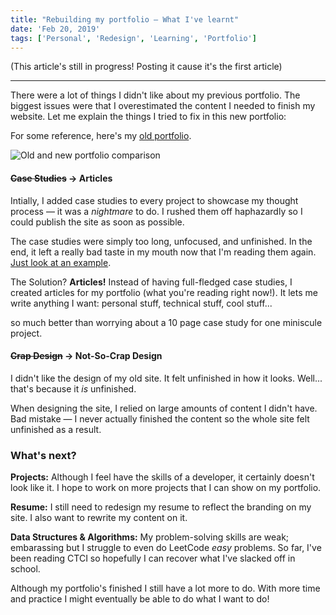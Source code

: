 ```yaml
---
title: "Rebuilding my portfolio — What I've learnt"
date: 'Feb 20, 2019'
tags: ['Personal', 'Redesign', 'Learning', 'Portfolio']
---
```


(This article's still in progress! Posting it cause it's the first article)

---

<start>There were a lot of things</start> I didn't like about my previous portfolio. The biggest issues were that I overestimated the content I needed to finish my website. Let me explain the things I tried to fix in this new portfolio:

For some reference, here's my [old portfolio](https://jasonyeung-old.netlify.com).

![Old and new portfolio comparison](images/portfolio-thumbnail.png)


#### ~~Case Studies~~ → Articles
Intially, I added case studies to every project to showcase my thought process — it was a *nightmare* to do. I rushed them off haphazardly so I could publish the site as soon as possible.

The case studies were simply too long, unfocused, and unfinished. 
In the end, it left a really bad taste in my mouth now that I'm reading them again.
[Just look at an example](https://jasonyeung-old.netlify.com/case-studies/do-you-love-fluffy/). 

The Solution? **Articles!** Instead of having full-fledged case studies, I created articles for my portfolio (what you're reading right now!). It lets me write anything I want: personal stuff, technical stuff, cool stuff... 

so much better than worrying about a 10 page case study for one miniscule project.

#### ~~Crap Design~~ → Not-So-Crap Design
I didn't like the design of my old site. It felt unfinished in how it looks. Well... that's because it *is* unfinished. 


When designing the site, I relied on large amounts of content I didn't have. Bad mistake — I never actually finished the content so the whole site felt unfinished as a result.

### What's next?
**Projects:** Although I feel have the skills of a developer, it certainly doesn't look like it. 
I hope to work on more projects that I can show on my portfolio.

**Resume:** I still need to redesign my resume to reflect the branding on my site.
I also want to rewrite my content on it.

**Data Structures & Algorithms:** My problem-solving skills are weak; embarassing but I struggle to even do LeetCode *easy* problems. So far, I've been reading CTCI so hopefully I can recover what I've slacked off in school. 

Although my portfolio's finished I still have a lot more to do. With more time and practice I might eventually be able to do what I want to do!
